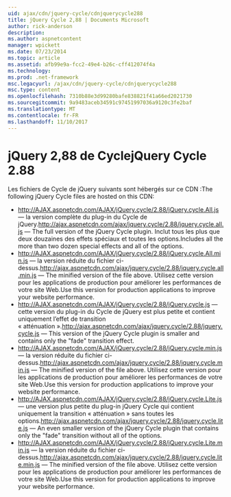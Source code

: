 ```yaml
---
uid: ajax/cdn/jquery-cycle/cdnjquerycycle288
title: jQuery Cycle 2,88 | Documents Microsoft
author: rick-anderson
description: 
ms.author: aspnetcontent
manager: wpickett
ms.date: 07/23/2014
ms.topic: article
ms.assetid: afb99e9a-fcc2-49e4-b26c-cff412074f4a
ms.technology: 
ms.prod: .net-framework
msc.legacyurl: /ajax/cdn/jquery-cycle/cdnjquerycycle288
msc.type: content
ms.openlocfilehash: 7310b88e3d99280bafe838821f41a66ed2021730
ms.sourcegitcommit: 9a9483aceb34591c97451997036a9120c3fe2baf
ms.translationtype: MT
ms.contentlocale: fr-FR
ms.lasthandoff: 11/10/2017
---
```

<a name="jquery-cycle-288"></a><span data-ttu-id="29ff6-102">jQuery 2,88 de Cycle</span><span class="sxs-lookup"><span data-stu-id="29ff6-102">jQuery Cycle 2.88</span></span>
====================
<span data-ttu-id="29ff6-103">Les fichiers de Cycle de jQuery suivants sont hébergés sur ce CDN :</span><span class="sxs-lookup"><span data-stu-id="29ff6-103">The following jQuery Cycle files are hosted on this CDN:</span></span>

- <span data-ttu-id="29ff6-104">http://AJAX.aspnetcdn.com/AJAX/jQuery.cycle/2.88/jQuery.cycle.All.js &mdash; la version complète du plug-in du Cycle de jQuery.</span><span class="sxs-lookup"><span data-stu-id="29ff6-104">http://ajax.aspnetcdn.com/ajax/jquery.cycle/2.88/jquery.cycle.all.js &mdash; The full version of the jQuery Cycle plugin.</span></span> <span data-ttu-id="29ff6-105">Inclut tous les plus que deux douzaines des effets spéciaux et toutes les options.</span><span class="sxs-lookup"><span data-stu-id="29ff6-105">Includes all the more than two dozen special effects and all of the options.</span></span>
- <span data-ttu-id="29ff6-106">http://AJAX.aspnetcdn.com/AJAX/jQuery.cycle/2.88/jQuery.cycle.All.min.js &mdash; la version réduite du fichier ci-dessus.</span><span class="sxs-lookup"><span data-stu-id="29ff6-106">http://ajax.aspnetcdn.com/ajax/jquery.cycle/2.88/jquery.cycle.all.min.js &mdash; The minified version of the file above.</span></span> <span data-ttu-id="29ff6-107">Utilisez cette version pour les applications de production pour améliorer les performances de votre site Web.</span><span class="sxs-lookup"><span data-stu-id="29ff6-107">Use this version for production applications to improve your website performance.</span></span>
- <span data-ttu-id="29ff6-108">http://AJAX.aspnetcdn.com/AJAX/jQuery.cycle/2.88/jQuery.cycle.js &mdash; cette version du plug-in du Cycle de jQuery est plus petite et contient uniquement l’effet de transition « atténuation ».</span><span class="sxs-lookup"><span data-stu-id="29ff6-108">http://ajax.aspnetcdn.com/ajax/jquery.cycle/2.88/jquery.cycle.js &mdash; This version of the jQuery Cycle plugin is smaller and contains only the "fade" transition effect.</span></span>
- <span data-ttu-id="29ff6-109">http://AJAX.aspnetcdn.com/AJAX/jQuery.cycle/2.88/jQuery.cycle.min.js &mdash; la version réduite du fichier ci-dessus.</span><span class="sxs-lookup"><span data-stu-id="29ff6-109">http://ajax.aspnetcdn.com/ajax/jquery.cycle/2.88/jquery.cycle.min.js &mdash; The minified version of the file above.</span></span> <span data-ttu-id="29ff6-110">Utilisez cette version pour les applications de production pour améliorer les performances de votre site Web.</span><span class="sxs-lookup"><span data-stu-id="29ff6-110">Use this version for production applications to improve your website performance.</span></span>
- <span data-ttu-id="29ff6-111">http://AJAX.aspnetcdn.com/AJAX/jQuery.cycle/2.88/jQuery.cycle.Lite.js &mdash; une version plus petite du plug-in jQuery Cycle qui contient uniquement la transition « atténuation » sans toutes les options.</span><span class="sxs-lookup"><span data-stu-id="29ff6-111">http://ajax.aspnetcdn.com/ajax/jquery.cycle/2.88/jquery.cycle.lite.js &mdash; An even smaller version of the jQuery Cycle plugin that contains only the "fade" transition without all of the options.</span></span>
- <span data-ttu-id="29ff6-112">http://AJAX.aspnetcdn.com/AJAX/jQuery.cycle/2.88/jQuery.cycle.Lite.min.js &mdash; la version réduite du fichier ci-dessus.</span><span class="sxs-lookup"><span data-stu-id="29ff6-112">http://ajax.aspnetcdn.com/ajax/jquery.cycle/2.88/jquery.cycle.lite.min.js &mdash; The minified version of the file above.</span></span> <span data-ttu-id="29ff6-113">Utilisez cette version pour les applications de production pour améliorer les performances de votre site Web.</span><span class="sxs-lookup"><span data-stu-id="29ff6-113">Use this version for production applications to improve your website performance.</span></span>
